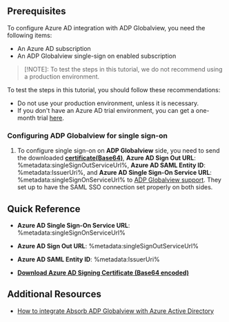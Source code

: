 ## Prerequisites

To configure Azure AD integration with ADP Globalview, you need the following items:

- An Azure AD subscription
- An ADP Globalview single-sign on enabled subscription

> [!NOTE]:
> To test the steps in this tutorial, we do not recommend using a production environment.

To test the steps in this tutorial, you should follow these recommendations:

- Do not use your production environment, unless it is necessary.
- If you don't have an Azure AD trial environment, you can get a one-month trial [here](https://azure.microsoft.com/pricing/free-trial/).

### Configuring ADP Globalview for single sign-on

1. To configure single sign-on on **ADP Globalview** side, you need to send the downloaded **[certificate(Base64)](%metadata:certificateDownloadBase64Url%)**, **Azure AD Sign Out URL**: %metadata:singleSignOutServiceUrl%, **Azure AD SAML Entity ID**: %metadata:IssuerUri%, and **Azure AD Single Sign-On Service URL**: %metadata:singleSignOnServiceUrl% to [ADP Globalview support](https://www.adp.com/contact-us/overview.aspx). They set up to have the SAML SSO connection set properly on both sides.

## Quick Reference

* **Azure AD Single Sign-On Service URL**: %metadata:singleSignOnServiceUrl%

* **Azure AD Sign Out URL**: %metadata:singleSignOutServiceUrl%

* **Azure AD SAML Entity ID**: %metadata:IssuerUri%

* **[Download Azure AD Signing Certificate (Base64 encoded)](%metadata:certificateDownloadBase64Url%)**

 
## Additional Resources

* [How to integrate Absorb ADP Globalview with Azure Active Directory](active-directory-saas-adpglobalview-tutorial.md)

